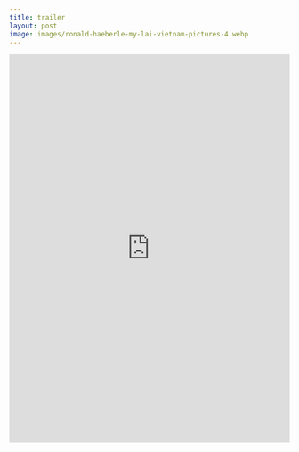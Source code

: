```yaml
---
title: trailer
layout: post
image: images/ronald-haeberle-my-lai-vietnam-pictures-4.webp
---
```


<iframe loading="lazy" src="https://www.dropbox.com/s/3qb9vl2467syh48/Global%201968.mp4?raw=1" name="Global 58" scrolling="No" height="700px" width="100%" style="border: none;"></iframe>



